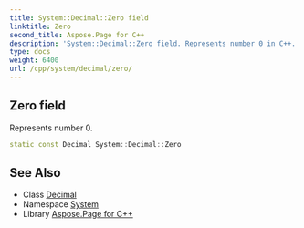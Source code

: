 ```yaml
---
title: System::Decimal::Zero field
linktitle: Zero
second_title: Aspose.Page for C++
description: 'System::Decimal::Zero field. Represents number 0 in C++.'
type: docs
weight: 6400
url: /cpp/system/decimal/zero/
---
```

## Zero field


Represents number 0.

```cpp
static const Decimal System::Decimal::Zero
```

## See Also

* Class [Decimal](../)
* Namespace [System](../../)
* Library [Aspose.Page for C++](../../../)
